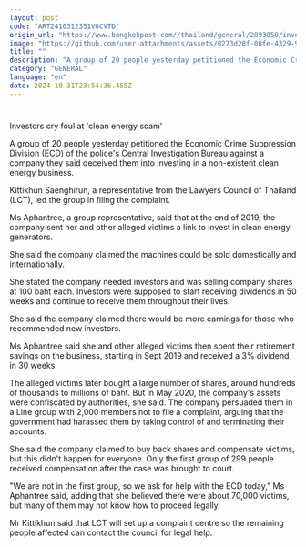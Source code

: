 ```yaml
---
layout: post
code: "ART2410312351VOCVTD"
origin_url: "https://www.bangkokpost.com//thailand/general/2893858/investors-cry-foul-at-clean-energy-scam"
image: "https://github.com/user-attachments/assets/0273d28f-08fe-4329-9911-bbbb0b7b7246"
title: ""
description: "A group of 20 people yesterday petitioned the Economic Crime Suppression Division (ECD) of the police"
category: "GENERAL"
language: "en"
date: 2024-10-31T23:54:36.455Z
---
```


# 

Investors cry foul at 'clean energy scam'

A group of 20 people yesterday petitioned the Economic Crime Suppression Division (ECD) of the police's Central Investigation Bureau against a company they said deceived them into investing in a non-existent clean energy business.

Kittikhun Saenghirun, a representative from the Lawyers Council of Thailand (LCT), led the group in filing the complaint.

Ms Aphantree, a group representative, said that at the end of 2019, the company sent her and other alleged victims a link to invest in clean energy generators.

She said the company claimed the machines could be sold domestically and internationally.

She stated the company needed investors and was selling company shares at 100 baht each. Investors were supposed to start receiving dividends in 50 weeks and continue to receive them throughout their lives.

She said the company claimed there would be more earnings for those who recommended new investors.

Ms Aphantree said she and other alleged victims then spent their retirement savings on the business, starting in Sept 2019 and received a 3% dividend in 30 weeks.

The alleged victims later bought a large number of shares, around hundreds of thousands to millions of baht. But in May 2020, the company's assets were confiscated by authorities, she said. The company persuaded them in a Line group with 2,000 members not to file a complaint, arguing that the government had harassed them by taking control of and terminating their accounts.

She said the company claimed to buy back shares and compensate victims, but this didn't happen for everyone. Only the first group of 299 people received compensation after the case was brought to court.

"We are not in the first group, so we ask for help with the ECD today," Ms Aphantree said, adding that she believed there were about 70,000 victims, but many of them may not know how to proceed legally.

Mr Kittikhun said that LCT will set up a complaint centre so the remaining people affected can contact the council for legal help.